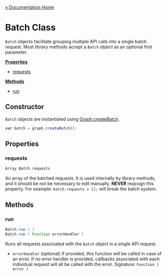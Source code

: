 [« Documentation Home](Documentation.md)

# Batch Class

`Batch` objects facilitate grouping multiple API calls into a single batch request. Most library methods accept a `Batch` object as an optional first parameter.

**[Properties](#properties)**

* [requests](#requests)

**[Methods](#methods)**

* [run](#run)

## Constructor

`Batch` objects are instantiated using [Graph.createBatch](Graph.md#createbatch).

```javascript
var batch = graph.createBatch();
```

## Properties

### requests

```scala
Array Batch.requests
```

An array of the batched requests. It is used internally by library methods, and it should be not be necessary to edit manually. **NEVER** reassign this property. For example: `batch.requests = [];` will break the batch system.  

## Methods

### run

```scala
Batch.run ( )
Batch.run ( Function errorHandler )
```

Runs all requests associated with the `Batch` object in a single API request.

* `errorHandler` (optional) If provided, this function will be called in case of an error. If no error handler is provided, callbacks associated with each individual request will all be called with the error. 
Signature: `Function ( error )`
